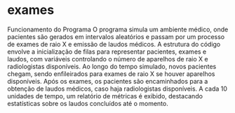 # exames

Funcionamento do Programa
O programa simula um ambiente médico, onde pacientes são gerados em intervalos aleatórios e passam por um processo de exames de raio X e emissão de laudos médicos. A estrutura do código envolve a inicialização de filas para representar pacientes, exames e laudos, com variáveis controlando o número de aparelhos de raio X e radiologistas disponíveis. Ao longo do tempo simulado, novos pacientes chegam, sendo enfileirados para exames de raio X se houver aparelhos disponíveis. Após os exames, os pacientes são encaminhados para a obtenção de laudos médicos, caso haja radiologistas disponíveis. A cada 10 unidades de tempo, um relatório de métricas é exibido, destacando estatísticas sobre os laudos concluídos até o momento.

